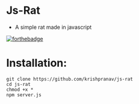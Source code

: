 # Js-Rat
- A simple rat made in javascript

[![forthebadge](https://forthebadge.com/images/badges/made-with-javascript.svg)](https://forthebadge.com)

# Installation:
```
git clone https://github.com/krishpranav/js-rat
cd js-rat
chmod +x *
npm server.js
```